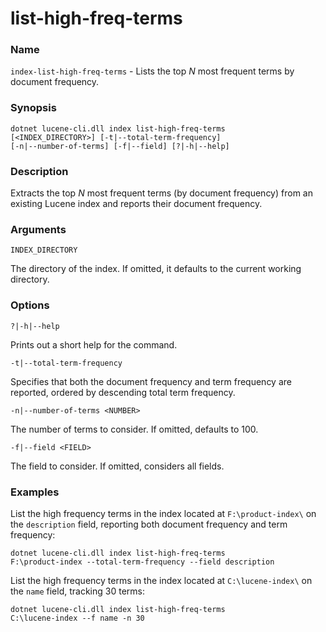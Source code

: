 # list-high-freq-terms

### Name

`index-list-high-freq-terms` - Lists the top *N* most frequent terms by document frequency.

### Synopsis

<code>dotnet lucene-cli.dll index list-high-freq-terms [<INDEX_DIRECTORY>] [-t|--total-term-frequency] [-n|--number-of-terms] [-f|--field] [?|-h|--help]</code>

### Description

Extracts the top *N* most frequent terms (by document frequency) from an existing Lucene index and reports their
document frequency.

### Arguments

`INDEX_DIRECTORY`

The directory of the index. If omitted, it defaults to the current working directory.

### Options

`?|-h|--help`

Prints out a short help for the command.

`-t|--total-term-frequency`

Specifies that both the document frequency and term frequency are reported, ordered by descending total term frequency.

`-n|--number-of-terms <NUMBER>`

The number of terms to consider. If omitted, defaults to 100.

`-f|--field <FIELD>`

The field to consider. If omitted, considers all fields.

### Examples

List the high frequency terms in the index located at `F:\product-index\` on the `description` field, reporting both document frequency and term frequency:

<code>dotnet lucene-cli.dll index list-high-freq-terms F:\product-index --total-term-frequency --field description</code>


List the high frequency terms in the index located at `C:\lucene-index\` on the `name` field, tracking 30 terms:

<code>dotnet lucene-cli.dll index list-high-freq-terms C:\lucene-index --f name -n 30</code>
